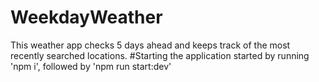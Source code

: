 # WeekdayWeather
This weather app checks 5 days ahead and keeps track of the most recently searched locations.
#Starting the application
started by running 'npm i', followed by 'npm run start:dev'
